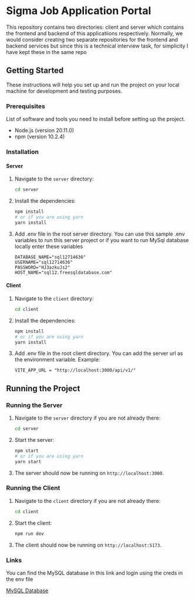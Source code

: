 # Sigma Job Application Portal

This repository contains two directories: client and server which contains the frontend and backend of this applicatiions respectively. Normally, we would consider creating two separate repositories for the frontend and backend services but since this is a technical interview task, for simplicity I have kept these in the same repo

## Getting Started

These instructions will help you set up and run the project on your local machine for development and testing purposes.

### Prerequisites

List of software and tools you need to install before setting up the project.

- Node.js (version 20.11.0)
- npm (version 10.2.4)

### Installation

#### Server

1. Navigate to the `server` directory:

   ```sh
   cd server
   ```

2. Install the dependencies:

   ```sh
   npm install
   # or if you are using yarn
   yarn install
   ```

3. Add .env file in the root server directory. You can use this sample .env variables to run this server project or if you want to run MySql database locally enter these variables

   ```
   DATABASE_NAME="sql12714636"
   USERNAME="sql12714636"
   PASSWORD="HJ3azkuJs2"
   HOST_NAME="sql12.freesqldatabase.com"
   ```

#### Client

1. Navigate to the `client` directory:

   ```sh
   cd client
   ```

2. Install the dependencies:

   ```sh
   npm install
   # or if you are using yarn
   yarn install
   ```

3. Add .env file in the root client directory. You can add the server url as the environment variable. Example:

   ```
   VITE_APP_URL = "http://localhost:3000/api/v1/"
   ```

## Running the Project

### Running the Server

1. Navigate to the `server` directory if you are not already there:

   ```sh
   cd server
   ```

2. Start the server:

   ```sh
   npm start
   # or if you are using yarn
   yarn start
   ```

3. The server should now be running on `http://localhost:3000`.

### Running the Client

1. Navigate to the `client` directory if you are not already there:

   ```sh
   cd client
   ```

2. Start the client:

   ```sh
   npm run dev
   ```

3. The client should now be running on `http://localhost:5173`.

### Links

You can find the MySQL database in this link and login using the creds in the env file

[MySQL Database](https://www.phpmyadmin.co/sql.php?db=sql12714636&goto=db_structure.php&table=Candidates&pos=0)
